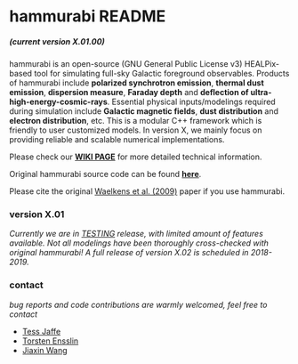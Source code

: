 # hammurabi README
##### (current version X.01.00)

hammurabi is an open-source (GNU General Public License v3) HEALPix-based tool
for simulating full-sky Galactic foreground observables.
Products of hammurabi include **polarized synchrotron emission**, **thermal dust emission**, **dispersion measure**, **Faraday depth** and **deflection of ultra-high-energy-cosmic-rays**.
Essential physical inputs/modelings required during simulation include  **Galactic magnetic fields**, **dust distribution** and **electron distribution**, etc.
This is a modular C++ framework which is friendly to user customized models.
In version X, we mainly focus on providing reliable and scalable numerical implementations.

Please check our [**WIKI PAGE**](https://bitbucket.org/hammurabicode/hamx/wiki/Home) for more detailed technical information.

Original hammurabi source code can be found [**here**](https://sourceforge.net/projects/hammurabicode/).

Please cite the original [Waelkens et al. (2009)](https://www.aanda.org/articles/aa/abs/2009/08/aa10564-08/aa10564-08.html) paper if you use hammurabi.

### version X.01
*Currently we are in [TESTING](./unitest) release,
with limited amount of features available.
Not all modelings have been thoroughly cross-checked with original hammurabi!
A full release of version X.02 is scheduled in 2018-2019.*

### contact
*bug reports and code contributions are warmly welcomed,
feel free to contact*
* [Tess Jaffe](https://science.gsfc.nasa.gov/sed/bio/tess.jaffe)
* [Torsten Ensslin](https://wwwmpa.mpa-garching.mpg.de/~ensslin/)
* [Jiaxin Wang](http://www.sissa.it/app/members.php?ID=222)
